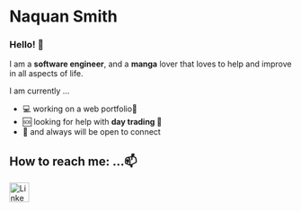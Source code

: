 <h1>Naquan Smith</h1>
<h3>Hello! 👋</h3>
<p> I am a <b>software engineer</b>, <!-- a <b>graduate</b> student at <a href="https://www.gatech.edu/"><b>Georgia Institute of Technology</b></a>,--> and a <b>manga</b> lover that loves to help and improve in all aspects of life.</p> 

<p>I am currently ...</p>
<ul>
  <li>💻 working on a web portfolio🔭</li>


  <li>🆘 looking for help with <b>day trading </b>🤔</li>
  <li>💬 and always will be open to connect</li>
</ul>


<h2>How to reach me: ...📫 </h2>

<a href="https://www.linkedin.com/in/naquan-s/" >
  <img src="https://www.linkedin.com/favicon.ico" style="height: 35px; width: 35px;"  alt="LinkedIn" />
</a> 



<!--<p>⚡ Fun fact: ...</p>
<p>The atom </p>
<br>-->

<!-- gifs -->
<!--
**ncsQuan/ncsQuan** is a ✨ _special_ ✨ repository because its `README.md` (this file) appears on your GitHub profile.
-->
<link rel="stylesheet" href="https://cdnjs.cloudflare.com/ajax/libs/font-awesome/4.7.0/css/font-awesome.min.css">
